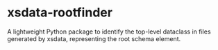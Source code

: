 # xsdata-rootfinder
A lightweight Python package to identify the top-level dataclass in files generated by xsdata, representing the root schema element.

